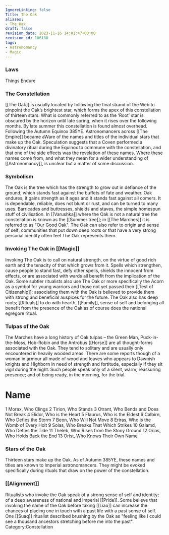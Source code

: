 ```yaml
---
IgnoreLinking: false
Title: The Oak
aliases:
- The_Oak
draft: false
revision_date: 2023-11-16 14:01:47+00:00
revision_id: 106180
tags:
- Astronomancy
- Magic
---
```


### Laws
Things Endure
### The Constellation
[[The Oak]] is usually located by following the final strand of the Web to pinpoint the Oak’s brightest star, which forms the apex of this constellation of thirteen stars. What is commonly referred to as the ‘Root’ star is obscured by the horizon until late spring, when it rises over the following months. By late summer this constellation is found almost overhead.
Following the Autumn Equinox 385YE. Astronomancers across [[The Empire]] became aWare of the names and titles of the individual stars that make up the Oak. Speculation suggests that a Coven performed a divinatory ritual during the Equinox to commune with the constellation, and that one of the side effects was the revelation of these names. Where these names come from, and what they mean for a wider understanding of [[Astronomancy]], is unclear but a matter of some discussion.
### Symbolism
The Oak is the tree which has the strength to grow out in defiance of the ground; which stands fast against the buffets of fate and weather. Oak endures; it gains strength as it ages and it stands fast against all comers. It is dependable, reliable, does not blunt or rust, and can be turned to many uses. Barricades and buttresses, shields and staves, the simple homespun stuff of civilisation. In [[Varushka]] where the Oak is not a natural tree the constellation is known as the [[Summer tree]]; in [[The Marches]] it is referred to as "Our Good Oak".
The Oak can also refer to origin and sense of self; communities that put down deep roots or that have a very strong personal identity often feel The Oak represents them.
### Invoking The Oak in [[Magic]]
Invoking The Oak is to call on natural strength, on the virtue of good rich earth and the tenacity of that which grows from it. Spells which strengthen, cause people to stand fast, defy other spells, shields the innocent from effects, or are associated with wards all benefit from the implication of the Oak. Some subtler ritualists also use The Oak or more specifically the Acorn as a symbol for young warriors and those not yet passed their [[Test of Citizenship]]; associating them with the Oak is believed to provide them with strong and beneficial auspices for the future.
The Oak also has deep roots; [[Rituals]] to do with hearth, [[Family]], sense of self and belonging all benefit from the presence of the Oak as of course does the national egregore ritual.
### Tulpas of the Oak
The Marches have a long history of Oak tulpas – the Green Man, Puck-in-the-Moss, Hob-Robin and the Antrobus [[Horse]] are all thought-forms associated with the Oak. They tend to solitary and are usually only encountered in heavily wooded areas. There are some reports though of a woman in armour all made of wood and leaves who appears to Dawnish knights and Highborn in need of strength and fortitude, especially if they sit vigil during the night. Such people speak only of a silent, warm, reassuring presence; and of being ready, in the morning, for the trial. 
# Name
1  Morax, Who Clings
2  Tirion, Who Stands
3  Otrant, Who Bends and Does Not Break
4  Elidor, Who is the Heart
5  Flaurus, Who is the Eldest
6  Calbirn, Who Defies the Storm
7  Beon, Who Will Not Move
8  Eriras, Who is the Womb of Every Holt
9  Solas, Who Breaks That Which Strikes
10  Galamd, Who Defies the Tide
11  Theleb, Who Rises from the Stony Ground
12  Orias, Who Holds Back the End
13  Orist, Who Knows Their Own Name
### Stars of the Oak
Thirteen stars make up the Oak. As of Autumn 385YE, these names and titles are known to Imperial astronomancers. They might be evoked specifically during rituals that draw on the power of the constellation.
### [[Alignment]]
Ritualists who invoke the Oak speak of a strong sense of self and identity; of a deep awareness of national and imperial [[Pride]]. Some believe that invoking the name of the Oak before taking [[Liao]] can increase the chances of placing one in touch with a past life with a past sense of self. One [[Suaq]] ritualist described brushing by the Oak as "feeling like I could see a thousand ancestors stretching before me into the past".
Category:Constellation